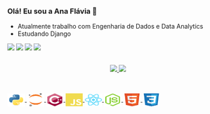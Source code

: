 ### Olá! Eu sou a Ana Flávia 👋

- Atualmente trabalho com Engenharia de Dados e Data Analytics
- Estudando Django
  
<div> 
  
  <a href = "mailto:anaflvialo@gmail.com"><img src="https://img.shields.io/badge/-Gmail-%23333?style=for-the-badge&logo=gmail&logoColor=white" target="_blank"></a>
  <a href="https://www.linkedin.com/in/anaflavialg" target="_blank"><img src="https://img.shields.io/badge/-LinkedIn-%230077B5?style=for-the-badge&logo=linkedin&logoColor=white" target="_blank"></a> 
<a href="https://www.kaggle.com/analopes6" target="_blank"><img src="https://img.shields.io/badge/Kaggle-20BEFF?style=for-the-badge&logo=Kaggle&logoColor=white" target="_blank"></a> 
  <a href="https://www.hackerrank.com/anaflvialo" target="_blank"><img src="https://img.shields.io/badge/-Hackerrank-2EC866?style=for-the-badge&logo=HackerRank&logoColor=white" target="_blank"></a> 
 
</div>


##

<div align="center">
  <a href="https://github.com/anaflvialo">
  <img height="180em" src="https://github-readme-stats.vercel.app/api?username=anaflvialo&show_icons=true&theme=radical&include_all_commits=true&count_private=true"/>
  <img height="180em" src="https://github-readme-stats.vercel.app/api/top-langs/?username=anaflvialo&layout=compact&langs_count=7&theme=radical"/>
</div>
  
##
<div style="display: inline_block"><br>
    <img align="center" alt="Ana-Python" height="30" width="40" src="https://raw.githubusercontent.com/devicons/devicon/master/icons/python/python-original.svg">
    <img align="center" alt="Ana-Jupyter" height="30" width="40" src="https://raw.githubusercontent.com/devicons/devicon/master/icons/jupyter/jupyter-original.svg">
    <img align="center" alt="Ana-CPP" height="30" width="40" src="https://raw.githubusercontent.com/devicons/devicon/master/icons/cplusplus/cplusplus-original.svg">

  <img align="center" alt="Ana-Js" height="30" width="40" src="https://raw.githubusercontent.com/devicons/devicon/master/icons/javascript/javascript-plain.svg">
  <img align="center" alt="Ana-React" height="30" width="40" src="https://raw.githubusercontent.com/devicons/devicon/master/icons/react/react-original.svg">
  <img align="center" alt="Ana-Node" height="30" width="40" src="https://raw.githubusercontent.com/devicons/devicon/master/icons/nodejs/nodejs-original.svg">

  <img align="center" alt="Ana-HTML" height="30" width="40" src="https://raw.githubusercontent.com/devicons/devicon/master/icons/html5/html5-original.svg">
  <img align="center" alt="Ana-CSS" height="30" width="40" src="https://raw.githubusercontent.com/devicons/devicon/master/icons/css3/css3-original.svg">

</div>


